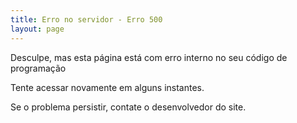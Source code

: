```yaml
---
title: Erro no servidor - Erro 500
layout: page
---
```


Desculpe, mas esta página está com erro interno no seu código de programação

Tente acessar novamente em alguns instantes.

Se o problema persistir, contate o desenvolvedor do site.